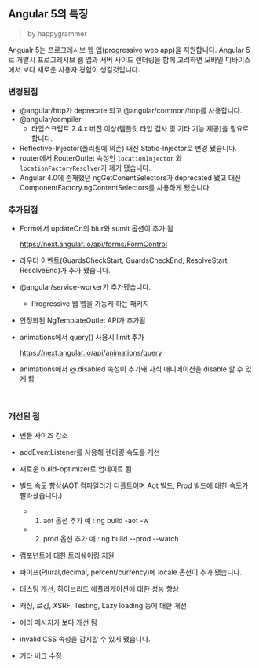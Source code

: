 ## Angular 5의 특징

> by happygrammer

Angualr 5는 프로그레시브 웹 앱(progressive web app)을 지원합니다. Angular 5로 개발시 프로그레시브 웹 앱과  서버 사이드 렌더링을 함께 고려하면 모바일 디바이스에서 보다 새로운 사용자 경험이 생길것입니다.



### 변경된점

- @angular/http가 deprecate 되고 @angular/common/http를 사용합니다.
- @angular/compiler
  - 타입스크립트 2.4.x 버전 이상(템플릿 타입 검사 및 기타 기능 제공)을 필요로 합니다.
- Reflective-Injector(폴리필에 의존) 대신 Static-Injector로 변경 됐습니다.
- router에서 RouterOutlet 속성인 `locationInjector` 와 `locationFactoryResolver`가 제거 됐습니다.
- Angular 4.0에 존재했던 ngGetConentSelectors가 deprecated 됐고 대신 ComponentFactory.ngContentSelectors를 사용하게 됐습니다.



### 추가된점

- Form에서 updateOn의 blur와 sumit 옵션이 추가 됨 

  https://next.angular.io/api/forms/FormControl


- 라우터 이벤트(GuardsCheckStart, GuardsCheckEnd, ResolveStart, ResolveEnd)가 추가 됐습니다.

- @angular/service-worker가 추가됐습니다.

  - Progressive 웹 앱을 가능케 하는 패키지

- 안정화된 NgTemplateOutlet API가 추가됨

- animations에서 query() 사용시 limit 추가

  https://next.angular.io/api/animations/query

- animations에서 @.disabled 속성이 추가돼 자식 애니메이션을 disable 할 수 있게 함

  ​

### 개선된 점

- 번들 사이즈 감소
- addEventListener를 사용해 렌더링 속도를 개선
- 새로운 build-optimizer로 업데이트 됨
- 빌드 속도 향상(AOT 컴파일러가 디폴트이며 Aot 빌드, Prod 빌드에 대한 속도가 빨라졌습니다.)
  - 1) aot 옵션 추가 예 : ng build -aot -w  
  - 2) prod 옵션 추가 예 : ng build --prod --watch
- 컴포넌트에 대한 트리쉐이킹 지원
- 파이프(Plural,decimal, percent/currency)에 locale 옵션이 추가 됐습니다.
- 테스팅 개선, 하이브리드 애플리케이션에 대한 성능 향상
- 캐싱, 로깅, XSRF, Testing, Lazy loading 등에 대한 개선
- 에러 메시지가 보다 개선 됨

- invalid CSS 속성을 감지할 수 있게 됐습니다.

- 기타 버그 수정